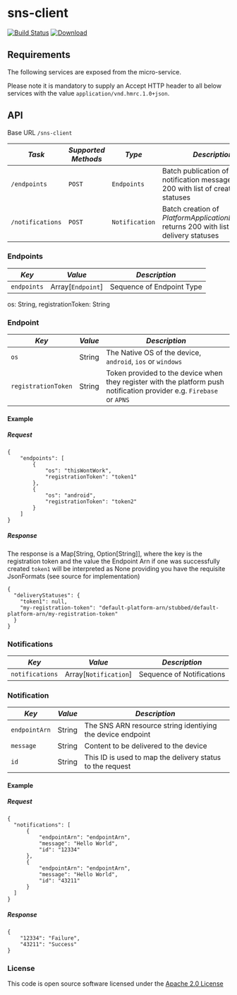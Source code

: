 # sns-client

[![Build Status](https://travis-ci.org/hmrc/sns-client.svg)](https://travis-ci.org/hmrc/sns-client) 
[![Download](https://api.bintray.com/packages/hmrc/releases/sns-client/images/download.svg) ](https://bintray.com/hmrc/releases/sns-client/_latestVersion)

## Requirements
The following services are exposed from the micro-service.

Please note it is mandatory to supply an Accept HTTP header to all below services with the value ```application/vnd.hmrc.1.0+json```. 


## API

Base URL ```/sns-client```

| *Task* | *Supported Methods* | *Type* | *Description* |
|--------|---------------------|--------|---------------|
| ```/endpoints```     | ```POST``` | ```Endpoints```    | Batch publication of push notification messages, returns 200  with list of creation statuses|
| ```/notifications``` | ```POST``` | ```Notification``` | Batch creation of _PlatformApplicationEndpoints_, returns 200 with list of delivery statuses|

### Endpoints
| *Key* | *Value* |  *Description* |
|--------|----|----|
| ```endpoints``` | Array[```Endpoint```] | Sequence of Endpoint Type |

os: String, registrationToken: String

### Endpoint
| *Key* | *Value* |  *Description* |
|--------|----|----|
| ```os``` | String | The Native OS of the device, `android`, `ios` or `windows` |
| ```registrationToken``` | String | Token provided to the device when they register with the platform push notification provider e.g. `Firebase` or `APNS` |


#### Example
##### Request

    {
        "endpoints": [
            {
                "os": "thisWontWork",
                "registrationToken": "token1"
            },
            {
                "os": "android",
                "registrationToken": "token2"
            }
        ]
    }
##### Response
The response is a Map[String, Option[String]], where the key is the registration token and the value the Endpoint Arn if one was successfully created
```token1``` will be interpreted as None providing you have the requisite JsonFormats (see source for implementation)

    {
      "deliveryStatuses": {
        "token1": null,
        "my-registration-token": "default-platform-arn/stubbed/default-platform-arn/my-registration-token"
      }
    }


### Notifications
| *Key* | *Value* |  *Description* |
|--------|----|----|
| ```notifications``` | Array[```Notification```] | Sequence of Notifications |

### Notification
| *Key* | *Value* |  *Description* |
|--------|----|----|
| ```endpointArn``` | String | The SNS ARN resource string identiying the device endpoint |
| ```message``` | String | Content to be delivered to the device |
| ```id``` | String | This ID is used to map the delivery status to the request |

#### Example
##### Request

    {
      "notifications": [
          {
              "endpointArn": "endpointArn", 
              "message": "Hello World", 
              "id": "12334"
          },
          {
              "endpointArn": "endpointArn", 
              "message": "Hello World", 
              "id": "43211"
          }
      ]
    }
##### Response

    {
        "12334": "Failure",
        "43211": "Success"
    }

### License

This code is open source software licensed under the [Apache 2.0 License]("http://www.apache.org/licenses/LICENSE-2.0.html")
